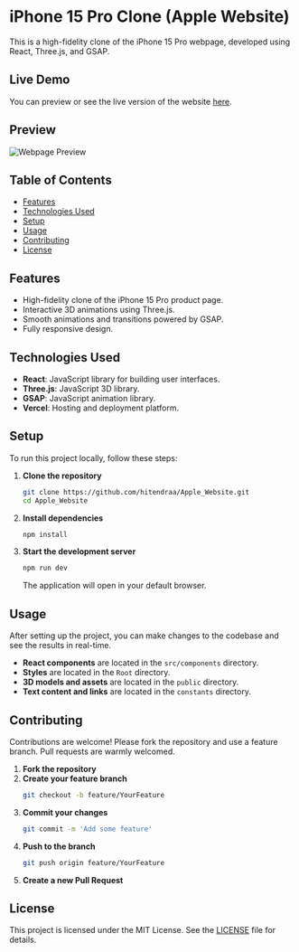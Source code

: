 # iPhone 15 Pro Clone (Apple Website)

This is a high-fidelity clone of the iPhone 15 Pro webpage, developed using React, Three.js, and GSAP. 

## Live Demo
You can preview or see the live version of the website [here](https://apple-website-rofqig6ka-hitendras-projects-43f86e87.vercel.app/).

## Preview
![Webpage Preview](path/to/your-gif.gif)

## Table of Contents
- [Features](#features)
- [Technologies Used](#technologies-used)
- [Setup](#setup)
- [Usage](#usage)
- [Contributing](#contributing)
- [License](#license)

## Features
- High-fidelity clone of the iPhone 15 Pro product page.
- Interactive 3D animations using Three.js.
- Smooth animations and transitions powered by GSAP.
- Fully responsive design.

## Technologies Used
- **React**: JavaScript library for building user interfaces.
- **Three.js**: JavaScript 3D library.
- **GSAP**: JavaScript animation library.
- **Vercel**: Hosting and deployment platform.

## Setup
To run this project locally, follow these steps:

1. **Clone the repository**
    ```bash
    git clone https://github.com/hitendraa/Apple_Website.git
    cd Apple_Website
    ```

2. **Install dependencies**
    ```bash
    npm install
    ```

3. **Start the development server**
    ```bash
    npm run dev
    ```

    The application will open in your default browser.

## Usage
After setting up the project, you can make changes to the codebase and see the results in real-time. 

- **React components** are located in the `src/components` directory.
- **Styles** are located in the `Root` directory.
- **3D models and assets** are located in the `public` directory.
- **Text content and links** are located in the `constants` directory.

## Contributing
Contributions are welcome! Please fork the repository and use a feature branch. Pull requests are warmly welcomed.

1. **Fork the repository**
2. **Create your feature branch**
    ```bash
    git checkout -b feature/YourFeature
    ```
3. **Commit your changes**
    ```bash
    git commit -m 'Add some feature'
    ```
4. **Push to the branch**
    ```bash
    git push origin feature/YourFeature
    ```
5. **Create a new Pull Request**

## License
This project is licensed under the MIT License. See the [LICENSE](LICENSE) file for details.
